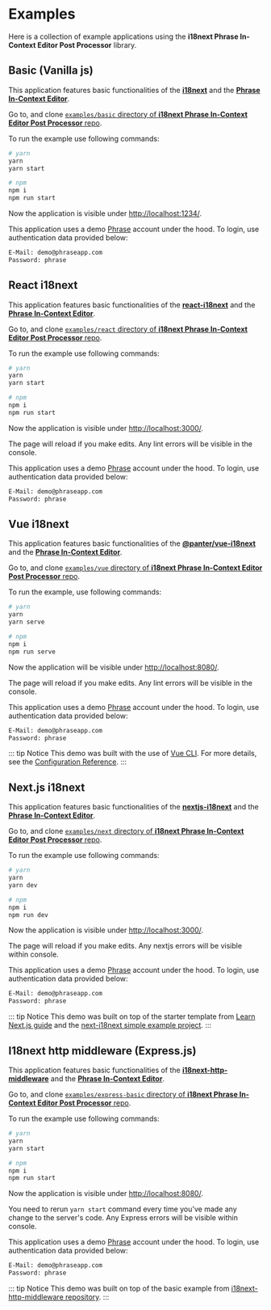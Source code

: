# Examples

Here is a collection of example applications using the **i18next Phrase In-Context Editor Post Processor** library.

## Basic (Vanilla js)

This application features basic functionalities of the [**i18next**](https://www.i18next.com/) and the [**Phrase In-Context Editor**](https://help.phrase.com/help/translate-directly-on-your-website).

Go to, and clone [`examples/basic` directory of **i18next Phrase In-Context Editor Post Processor** repo](https://github.com/phrase/i18next-phrase-in-context-editor-post-processor/tree/master/examples/basic).

To run the example use following commands:

```bash
# yarn
yarn
yarn start

# npm
npm i
npm run start
```

Now the application is visible under [http://localhost:1234/](http://localhost:1234/).

This application uses a demo [Phrase](https://phrase.com) account under the hood. To login, use authentication data provided below:

```bash
E-Mail: demo@phraseapp.com
Password: phrase
```

## React i18next

This application features basic functionalities of the [**react-i18next**](https://react.i18next.com) and the [**Phrase In-Context Editor**](https://help.phrase.com/help/translate-directly-on-your-website).

Go to, and clone [`examples/react` directory of **i18next Phrase In-Context Editor Post Processor** repo](https://github.com/phrase/i18next-phrase-in-context-editor-post-processor/tree/master/examples/react).

To run the example use following commands:

```bash
# yarn
yarn
yarn start

# npm
npm i
npm run start
```

Now the application is visible under [http://localhost:3000/](http://localhost:3000/).

The page will reload if you make edits.
Any lint errors will be visible in the console.

This application uses a demo [Phrase](https://phrase.com) account under the hood. To login, use authentication data provided below:

```bash
E-Mail: demo@phraseapp.com
Password: phrase
```

## Vue i18next

This application features basic functionalities of the [**@panter/vue-i18next**](https://panter.github.io/vue-i18next/) and the [**Phrase In-Context Editor**](https://help.phrase.com/help/translate-directly-on-your-website).

Go to, and clone [`examples/vue` directory of **i18next Phrase In-Context Editor Post Processor** repo](https://github.com/phrase/i18next-phrase-in-context-editor-post-processor/tree/master/examples/vue).

To run the example, use following commands:

```bash
# yarn
yarn
yarn serve

# npm
npm i
npm run serve
```

Now the application will be visible under [http://localhost:8080/](http://localhost:8080/).

The page will reload if you make edits.
Any lint errors will be visible in the console.

This application uses a demo [Phrase](https://phrase.com) account under the hood. To login, use authentication data provided below:

```bash
E-Mail: demo@phraseapp.com
Password: phrase
```

::: tip Notice
This demo was built with the use of [Vue CLI](https://cli.vuejs.org). For more details, see the [Configuration Reference](https://cli.vuejs.org/config/).
:::

## Next.js i18next

This application features basic functionalities of the [**nextjs-i18next**](https://www.npmjs.com/package/next-i18next) and the [**Phrase In-Context Editor**](https://help.phrase.com/help/translate-directly-on-your-website).

Go to, and clone [`examples/next` directory of **i18next Phrase In-Context Editor Post Processor** repo](https://github.com/phrase/i18next-phrase-in-context-editor-post-processor/tree/master/examples/nextjs).

To run the example use following commands:

```bash
# yarn
yarn
yarn dev

# npm
npm i
npm run dev
```

Now the application is visible under [http://localhost:3000/](http://localhost:3000/).

The page will reload if you make edits.
Any nextjs errors will be visible within console.

This application uses a demo [Phrase](https://phrase.com) account under the hood. To login, use authentication data provided below:

```bash
E-Mail: demo@phraseapp.com
Password: phrase
```

::: tip Notice
This demo was built on top of the starter template from [Learn Next.js guide](https://nextjs.org/learn) and the [next-i18next simple example project](https://github.com/isaachinman/next-i18next/tree/master/examples/simple).
:::

## I18next http middleware (Express.js)

This application features basic functionalities of the [**i18next-http-middleware**](https://www.npmjs.com/package/i18next-http-middleware) and the [**Phrase In-Context Editor**](https://help.phrase.com/help/translate-directly-on-your-website).

Go to, and clone [`examples/express-basic` directory of **i18next Phrase In-Context Editor Post Processor** repo](https://github.com/phrase/i18next-phrase-in-context-editor-post-processor/tree/master/examples/express-basic).

To run the example use following commands:

```bash
# yarn
yarn
yarn start

# npm
npm i
npm run start
```

Now the application is visible under [http://localhost:8080/](http://localhost:8080/).

You need to rerun `yarn start` command every time you've made any change to the server's code.
Any Express errors will be visible within console.

This application uses a demo [Phrase](https://phrase.com) account under the hood. To login, use authentication data provided below:

```bash
E-Mail: demo@phraseapp.com
Password: phrase
```

::: tip Notice
This demo was built on top of the basic example from [i18next-http-middleware repository](https://github.com/i18next/i18next-http-middleware/tree/master/example/basic).
:::
